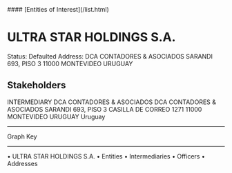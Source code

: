 <link rel="stylesheet" type="text/css" href="../../assets/style.css">
#### [Entities of Interest](/list.html)

# ULTRA STAR HOLDINGS S.A.
Status: Defaulted
Address: DCA CONTADORES & ASOCIADOS SARANDI 693, PISO 3 11000 MONTEVIDEO URUGUAY

## Stakeholders
INTERMEDIARY
DCA CONTADORES & ASOCIADOS
DCA CONTADORES & ASOCIADOS SARANDI 693, PISO 3 CASILLA DE CORREO 1271 11000 MONTEVIDEO URUGUAY
Uruguay




---



<div class="legend">
Graph Key
<hr>
<span class="focus">• ULTRA STAR HOLDINGS S.A.</span>
<span class="entity">• Entities</span>
<span class="intermediary">• Intermediaries</span>
<span class="officer">• Officers</span>
<span class="address">• Addresses</span>
</div>


<img src="http://eoi-graphs.s3-website-eu-west-1.amazonaws.com/ULTRA_STAR_HOLDINGS_S.A..png" alt="">

